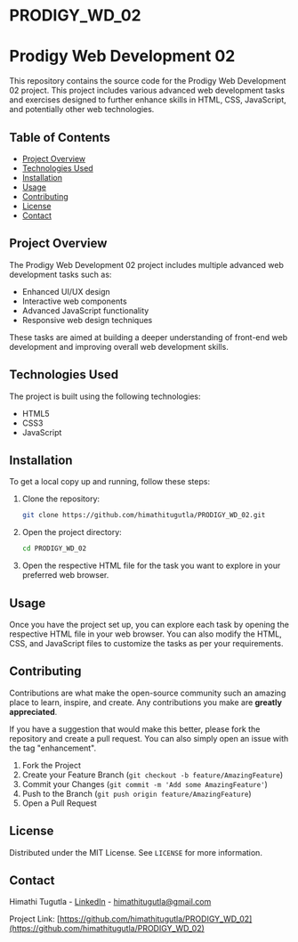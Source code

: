 # PRODIGY_WD_02
# Prodigy Web Development 02

This repository contains the source code for the Prodigy Web Development 02 project. This project includes various advanced web development tasks and exercises designed to further enhance skills in HTML, CSS, JavaScript, and potentially other web technologies.

## Table of Contents

- [Project Overview](#project-overview)
- [Technologies Used](#technologies-used)
- [Installation](#installation)
- [Usage](#usage)
- [Contributing](#contributing)
- [License](#license)
- [Contact](#contact)

## Project Overview

The Prodigy Web Development 02 project includes multiple advanced web development tasks such as:

- Enhanced UI/UX design
- Interactive web components
- Advanced JavaScript functionality
- Responsive web design techniques

These tasks are aimed at building a deeper understanding of front-end web development and improving overall web development skills.

## Technologies Used

The project is built using the following technologies:

- HTML5
- CSS3
- JavaScript

## Installation

To get a local copy up and running, follow these steps:

1. Clone the repository:

    ```sh
    git clone https://github.com/himathitugutla/PRODIGY_WD_02.git
    ```

2. Open the project directory:

    ```sh
    cd PRODIGY_WD_02
    ```

3. Open the respective HTML file for the task you want to explore in your preferred web browser.

## Usage

Once you have the project set up, you can explore each task by opening the respective HTML file in your web browser. You can also modify the HTML, CSS, and JavaScript files to customize the tasks as per your requirements.

## Contributing

Contributions are what make the open-source community such an amazing place to learn, inspire, and create. Any contributions you make are **greatly appreciated**.

If you have a suggestion that would make this better, please fork the repository and create a pull request. You can also simply open an issue with the tag "enhancement".

1. Fork the Project
2. Create your Feature Branch (`git checkout -b feature/AmazingFeature`)
3. Commit your Changes (`git commit -m 'Add some AmazingFeature'`)
4. Push to the Branch (`git push origin feature/AmazingFeature`)
5. Open a Pull Request

## License

Distributed under the MIT License. See `LICENSE` for more information.

## Contact

Himathi Tugutla - [LinkedIn](https://www.linkedin.com/in/tugutla-himathi-50b59925b) - himathitugutla@gmail.com

Project Link: [https://github.com/himathitugutla/PRODIGY_WD_02](https://github.com/himathitugutla/PRODIGY_WD_02)
